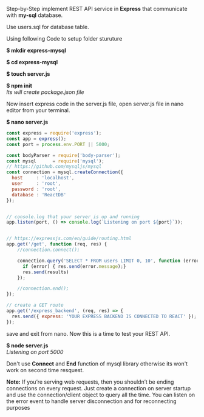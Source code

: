 Step-by-Step implement REST API service in **Express** that communicate with **my-sql** database.

Use users.sql for database table.

Using following Code to setup folder sturuture

**$ mkdir express-mysql**

**$ cd express-mysql**

**$ touch server.js**

**$ npm init**<br />*Its will create package.json file*

Now insert express code in the server.js file, open server.js file in nano editor from your terminal.

**$ nano server.js**
  
```javascript
const express = require('express');
const app = express();
const port = process.env.PORT || 5000;

const bodyParser = require('body-parser');
const mysql      = require('mysql');
// https://github.com/mysqljs/mysql
const connection = mysql.createConnection({
  host     : 'localhost',
  user     : 'root',
  password : 'root',
  database : 'ReactDB'
});


// console.log that your server is up and running
app.listen(port, () => console.log(`Listening on port ${port}`));


// https://expressjs.com/en/guide/routing.html
app.get('/get', function (req, res) {
    //connection.connect();

    connection.query('SELECT * FROM users LIMIT 0, 10', function (error, results, fields) {
      if (error) { res.send(error.message);}
      res.send(results)
    });

    //connection.end();
});

// create a GET route
app.get('/express_backend', (req, res) => {
  res.send({ express: 'YOUR EXPRESS BACKEND IS CONNECTED TO REACT' });
});
```
save and exit from nano. Now this is a time to test your REST API.

**$ node server.js**<br />*Listening on port 5000*

Don't use **Connect** and **End** function of mysql library otherwise its won't work on second time resquest.

**Note:** If you’re serving web requests, then you shouldn’t be ending connections on every request. Just create a connection on server startup and use the connection/client object to query all the time. You can listen on the error event to handle server disconnection and for reconnecting purposes
